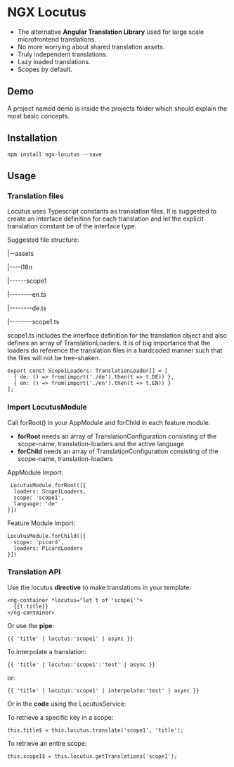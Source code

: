# NGX Locutus
- The alternative **Angular Translation Library** used for large scale microfrontend translations. 
- No more worrying about shared translation assets.
- Truly independent translations. 
- Lazy loaded translations.
- Scopes by default.

## Demo

A project named demo is inside the projects folder which should explain the most basic concepts.

## Installation

    npm install ngx-locutus --save

## Usage


### Translation files
Locutus uses Typescript constants as translation files. It is suggested to create an interface definition for each translation and let the explicit translation constant be of the interface type. 

Suggested file structure:

|--assets

|----i18n

|------scope1

|--------en.ts

|--------de.ts

|--------scope1.ts

scope1.ts includes the interface definition for the translation object and also defines an array of TranslationLoaders. It is of big importance that the loaders do reference the translation files in a hardcoded manner such that the files will not be tree-shaken. 

    export const Scope1Loaders: TranslationLoader[] = [
      { de: () => from(import('./de').then(t => t.DE)) },
      { en: () => from(import('./en').then(t => t.EN)) }
    ];


### Import LocutusModule

Call forRoot() in your AppModule and forChild in each feature module. 
- **forRoot** needs an array of TranslationConfiguration consisting of the scope-name, translation-loaders and the active language
- **forChild** needs an array of TranslationConfiguration consisting of the scope-name, translation-loaders 

AppModule Import:

     LocutusModule.forRoot([{
      loaders: Scope1Loaders,
      scope: 'scope1',
      language: 'de'
    }])
Feature Module Import:

    LocutusModule.forChild([{
      scope: 'picard',
      loaders: PicardLoaders
    }])


### Translation API
Use the locutus **directive** to make translations in your template:

    <ng-container *locutus="let t of 'scope1'">
      {{t.title}}
    </ng-container>

Or use the **pipe**:

    {{ 'title' | locutus:'scope1' | async }}

To interpolate a translation:

    {{ 'title' | locutus:'scope1':'test' | async }}

or: 

    {{ 'title' | locutus:'scope1' | interpolate:'test' | async }}

Or in the **code** using the LocutusService:

To retrieve a specific key in a scope:

    this.title$ = this.locutus.translate('scope1', 'title');
To retrieve an entire scope:

    this.scope1$ = this.locutus.getTranslations('scope1');
